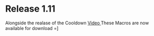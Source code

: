 # Release 1.11 

Alongside the realase of the Cooldown [Video ](https://www.youtube.com/watch?v=BvaEr4uvxBs&ab_channel=BlindsidedGames) These Macros are now available for download =]

<img url="https://i.imgur.com/pyvRbSS.png" width="200px">
